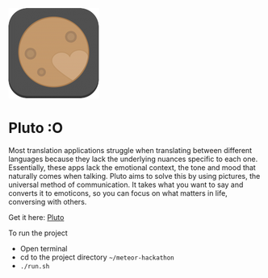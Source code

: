 ![alt text](pluto.png)

Pluto :O
===============
Most translation applications struggle when translating between different languages because they lack the underlying nuances specific to each one. Essentially, these apps lack the emotional context, the tone and mood that naturally comes when talking. Pluto aims to solve this by using pictures, the universal method of communication. It takes what you want to say and converts it to emoticons, so you can focus on what matters in life, conversing with others.

Get it here: [Pluto](http://meteorpluto.instapage.com)

To run the project
- Open terminal
- cd to the project directory ```~/meteor-hackathon```
- ```./run.sh```
